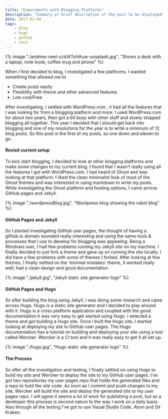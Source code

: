 ```yaml
---
title: "Experiments with Blogging Platforms"
description: "Summary or brief description of the post to be displayed"
date: 2017-03-04
tags: 
    - blog
    - hugo
    - github
    - tech
---
```


{% image "./andrew-neel-cckf4TsHAuw-unsplash.jpg", "Shows a desk with a laptop, note book, coffee mug and phone" %}

When I first decided to blog, I investigated a few platforms. I wanted something that allowed me to

* Create posts easily
* Flexibility with theme and other advanced features
* Low cost/Free

<!--more-->

After investigating, I settled with WordPress.com , it had all the features that I was looking for from a blogging platform and more. I used WordPress.com for about two years, then got a bit busy with other stuff and slowly stopped blogging all together.
This year I decided that I should get back into blogging and one of my resolutions for the year is to write a minimum of 12 blog posts. So this post is the first of my posts, so one down and eleven to go.

#### Revisit current setup

To kick start blogging, I decided to look at other blogging platforms and make some changes to my current blog. I found that I wasn’t really using all the features I got with WordPress.com. I had heard of Ghost and was looking at that platform. I liked the clean minimalist look of most of the Ghost themes and was interested in using markdown to write my posts. While investigating the Ghost platform and hosting options, I came across GitHub pages and Jekyll.

{% image "./wordpressBlog.jpg", "Wordpress blog showing the rubot blog" %}

#### GitHub Pages and Jekyll

So I started investigating GitHub user pages, the thought of having a github.io domain sounded really interesting and using the same tools & processes that I use to develop for blogging was appealing. Being a Windows user, I had few problems running my Jekyll site on my machine. I finally decided to just fork a theme and gave up on running the site locally. I did have a few problems with some of themes I forked. After looking at few themes, I finally settled on the ‘minimal mistakes’ theme, it worked really well, had a clean design and good documentation.

{% image "./jekyll.jpg", "Jekyll static site generator logo" %}

#### GitHub Pages and Hugo

So after building the blog using Jekyll, I was doing some research and came across Hugo. Hugo is a static site generator and I decided to play around with it. Hugo is a cross platform application and coupled with the good documentation it was very easy to get started using Hugo. I selected a theme and got building a Hugo site. Once I built the Hugo site, I started looking at deploying my site to GitHub user pages. The Hugo documentation has a tutorial on building and deploying your site using a tool called Wercker. Wercker is a CI tool and it was really easy to get it all set up.

{% image "./hugo.jpg", "Hugo static site generator logo" %}

#### The Process

So after all the investigation and testing, I finally settled on using Hugo to build my site and Wercker to deploy the site to my GitHub user pages. I’ve got two repositories my user pages repo that holds the generated files and a repo to hold the site code. As soon as I commit and push changes to my site, Wercker will build the site and deploy the generated site to my user pages repo. I will agree it seems a lot of work for publishing a post, but as a developer this process is second nature to the way I work on a daily basis. Also through all the testing I’ve got to use Visual Studio Code, Atom and Git Kraken.
